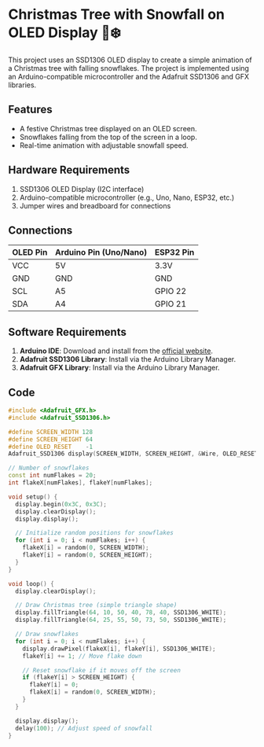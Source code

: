 # Christmas Tree with Snowfall on OLED Display 🎄❄️

This project uses an SSD1306 OLED display to create a simple animation of a Christmas tree with falling snowflakes. The project is implemented using an Arduino-compatible microcontroller and the Adafruit SSD1306 and GFX libraries.

## Features

- A festive Christmas tree displayed on an OLED screen.
- Snowflakes falling from the top of the screen in a loop.
- Real-time animation with adjustable snowfall speed.

## Hardware Requirements

1. SSD1306 OLED Display (I2C interface)
2. Arduino-compatible microcontroller (e.g., Uno, Nano, ESP32, etc.)
3. Jumper wires and breadboard for connections

## Connections

| OLED Pin | Arduino Pin (Uno/Nano) | ESP32 Pin   |
|----------|-------------------------|-------------|
| VCC      | 5V                     | 3.3V        |
| GND      | GND                    | GND         |
| SCL      | A5                     | GPIO 22     |
| SDA      | A4                     | GPIO 21     |

## Software Requirements

1. **Arduino IDE**: Download and install from the [official website](https://www.arduino.cc/en/software).
2. **Adafruit SSD1306 Library**: Install via the Arduino Library Manager.
3. **Adafruit GFX Library**: Install via the Arduino Library Manager.

## Code

```cpp
#include <Adafruit_GFX.h>
#include <Adafruit_SSD1306.h>

#define SCREEN_WIDTH 128
#define SCREEN_HEIGHT 64
#define OLED_RESET    -1
Adafruit_SSD1306 display(SCREEN_WIDTH, SCREEN_HEIGHT, &Wire, OLED_RESET);

// Number of snowflakes
const int numFlakes = 20;
int flakeX[numFlakes], flakeY[numFlakes];

void setup() {
  display.begin(0x3C, 0x3C);
  display.clearDisplay();
  display.display();

  // Initialize random positions for snowflakes
  for (int i = 0; i < numFlakes; i++) {
    flakeX[i] = random(0, SCREEN_WIDTH);
    flakeY[i] = random(0, SCREEN_HEIGHT);
  }
}

void loop() {
  display.clearDisplay();

  // Draw Christmas tree (simple triangle shape)
  display.fillTriangle(64, 10, 50, 40, 78, 40, SSD1306_WHITE);
  display.fillTriangle(64, 25, 55, 50, 73, 50, SSD1306_WHITE);

  // Draw snowflakes
  for (int i = 0; i < numFlakes; i++) {
    display.drawPixel(flakeX[i], flakeY[i], SSD1306_WHITE);
    flakeY[i] += 1; // Move flake down

    // Reset snowflake if it moves off the screen
    if (flakeY[i] > SCREEN_HEIGHT) {
      flakeY[i] = 0;
      flakeX[i] = random(0, SCREEN_WIDTH);
    }
  }

  display.display();
  delay(100); // Adjust speed of snowfall
}
